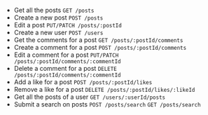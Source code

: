 - Get all the posts
  `GET /posts`
- Create a new post
  `POST /posts`
- Edit a post
  `PUT/PATCH /posts/:postId`
- Create a new user
  `POST /users`
- Get the comments for a post
  `GET /posts/:postId/comments`
- Create a comment for a post
  `POST /posts/:postId/comments`
- Edit a comment for a post
  `PUT/PATCH /posts/:postId/comments/:commentId`
- Delete a comment for a post
  `DELETE /posts/:postId/comments/:commentId`
- Add a like for a post
  `POST /posts/:postId/likes`
- Remove a like for a post
  `DELETE /posts/:postId/likes/:likeId`
- Get all the posts of a user
  `GET /users/:userId/posts`
- Submit a search on posts
  `POST /posts/search`
  `GET /posts/search`
